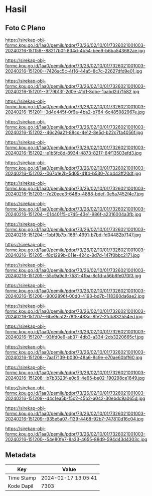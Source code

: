 # Hasil

## Foto C Plano

https://sirekap-obj-formc.kpu.go.id/1aa0/pemilu/pdpr/73/26/02/10/01/7326021001003-20240216-151159--88217b0f-834d-4b54-bee9-b6ba543682ae.jpg

https://sirekap-obj-formc.kpu.go.id/1aa0/pemilu/pdpr/73/26/02/10/01/7326021001003-20240216-151200--7426ac5c-4f16-44a5-8c7c-22627dfd9e01.jpg

https://sirekap-obj-formc.kpu.go.id/1aa0/pemilu/pdpr/73/26/02/10/01/7326021001003-20240216-151201--3f79b13f-2d0e-41d1-8dbe-1aabd2d71582.jpg

https://sirekap-obj-formc.kpu.go.id/1aa0/pemilu/pdpr/73/26/02/10/01/7326021001003-20240216-151201--3d4d445f-0f6a-4ba2-b764-6c485982967e.jpg

https://sirekap-obj-formc.kpu.go.id/1aa0/pemilu/pdpr/73/26/02/10/01/7326021001003-20240216-151202--46c26a21-88cd-4e12-8e5d-b22c7fa4056f.jpg

https://sirekap-obj-formc.kpu.go.id/1aa0/pemilu/pdpr/73/26/02/10/01/7326021001003-20240216-151202--e1b5fc8d-8934-4873-8217-64f13503efd3.jpg

https://sirekap-obj-formc.kpu.go.id/1aa0/pemilu/pdpr/73/26/02/10/01/7326021001003-20240216-151203--067b1e2b-5d05-41f4-b530-7cb443ff20df.jpg

https://sirekap-obj-formc.kpu.go.id/1aa0/pemilu/pdpr/73/26/02/10/01/7326021001003-20240216-151203--7e20eee3-648b-4888-bdef-0e5a7452f4c7.jpg

https://sirekap-obj-formc.kpu.go.id/1aa0/pemilu/pdpr/73/26/02/10/01/7326021001003-20240216-151204--014401f5-c745-43e1-986f-a2316004a3fb.jpg

https://sirekap-obj-formc.kpu.go.id/1aa0/pemilu/pdpr/73/26/02/10/01/7326021001003-20240216-151204--1bbf9b7b-166f-4991-b7bd-fd04482b7147.jpg

https://sirekap-obj-formc.kpu.go.id/1aa0/pemilu/pdpr/73/26/02/10/01/7326021001003-20240216-151205--f8c1299b-011e-424c-8d7d-147f0bbc2171.jpg

https://sirekap-obj-formc.kpu.go.id/1aa0/pemilu/pdpr/73/26/02/10/01/7326021001003-20240216-151205--55c9a9c9-7581-41ba-8c1d-a56b8fe070f3.jpg

https://sirekap-obj-formc.kpu.go.id/1aa0/pemilu/pdpr/73/26/02/10/01/7326021001003-20240216-151206--9002896f-00d0-4193-bd7b-118360da6ae2.jpg

https://sirekap-obj-formc.kpu.go.id/1aa0/pemilu/pdpr/73/26/02/10/01/7326021001003-20240216-151207--6be9c5f2-78f5-483d-8fe2-2fdb832554ed.jpg

https://sirekap-obj-formc.kpu.go.id/1aa0/pemilu/pdpr/73/26/02/10/01/7326021001003-20240216-151207--93ffd0e6-ab37-4db3-a334-2cb3220665cf.jpg

https://sirekap-obj-formc.kpu.go.id/1aa0/pemilu/pdpr/73/26/02/10/01/7326021001003-20240216-151208--7aa17139-b030-48a6-8c9e-e70ae60bff60.jpg

https://sirekap-obj-formc.kpu.go.id/1aa0/pemilu/pdpr/73/26/02/10/01/7326021001003-20240216-151208--b7b3323f-e0c6-4e65-be02-190298ce1649.jpg

https://sirekap-obj-formc.kpu.go.id/1aa0/pemilu/pdpr/73/26/02/10/01/7326021001003-20240216-151209--d4c1ea5b-f5c2-45b2-a042-30ebdc9a065d.jpg

https://sirekap-obj-formc.kpu.go.id/1aa0/pemilu/pdpr/73/26/02/10/01/7326021001003-20240216-151209--935e5a07-f139-4468-92b7-747810d16c04.jpg

https://sirekap-obj-formc.kpu.go.id/1aa0/pemilu/pdpr/73/26/02/10/01/7326021001003-20240216-151200--54e80fe7-8a33-4655-88d9-594d43d4303c.jpg


## Metadata

| Key        | Value               |
| ---------- | ------------------- |
| Time Stamp | 2024-02-17 13:05:41 |
| Kode Dapil | 7303                |



